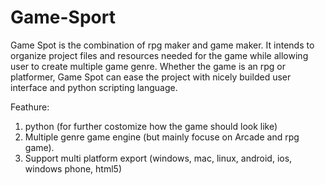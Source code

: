 Game-Sport
==========

Game Spot is the combination of rpg maker and game maker. It intends to organize project files and resources needed for the game while allowing user to create multiple game genre. Whether the game is an rpg or platformer, Game Spot can ease the project with nicely builded user interface and python scripting language.

Feathure:
1) python (for further costomize how the game should look like)
2) Multiple genre game engine (but mainly focuse on Arcade and rpg game).
3) Support multi platform export (windows, mac, linux, android, ios, windows phone, html5)

